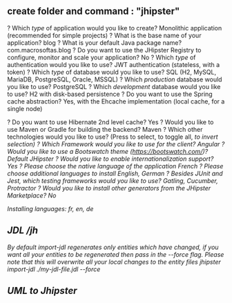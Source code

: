 ## create folder and command : "jhipster"

? Which _type_ of application would you like to create? Monolithic application (recommended for simple projects)
? What is the base name of your application? blog
? What is your default Java package name? com.macrosoftas.blog
? Do you want to use the JHipster Registry to configure, monitor and scale your application? No
? Which _type_ of authentication would you like to use? JWT authentication (stateless, with a token)
? Which _type_ of database would you like to use? SQL (H2, MySQL, MariaDB, PostgreSQL, Oracle, MSSQL)
? Which _production_ database would you like to use? PostgreSQL
? Which _development_ database would you like to use? H2 with disk-based persistence
? Do you want to use the Spring cache abstraction? Yes, with the Ehcache implementation (local cache, for a single node)

? Do you want to use Hibernate 2nd level cache? Yes
? Would you like to use Maven or Gradle for building the backend? Maven
? Which other technologies would you like to use? (Press <space> to select, <a> to toggle all, <i> to invert selection)
? Which _Framework_ would you like to use for the client? Angular
? Would you like to use a Bootswatch theme (https://bootswatch.com/)? Default JHipster
? Would you like to enable internationalization support? Yes
? Please choose the native language of the application French
? Please choose additional languages to install English, German
? Besides JUnit and Jest, which testing frameworks would you like to use? Gatling, Cucumber, Protractor
? Would you like to install other generators from the JHipster Marketplace? No

Installing languages: fr, en, de

## JDL /jh

By default import-jdl regenerates only entities which have changed, if you want all your entities to be regenerated then pass in the --force flag. Please note that this will overwrite all your local changes to the entity files
jhipster import-jdl ./my-jdl-file.jdl --force

## UML to Jhipster
